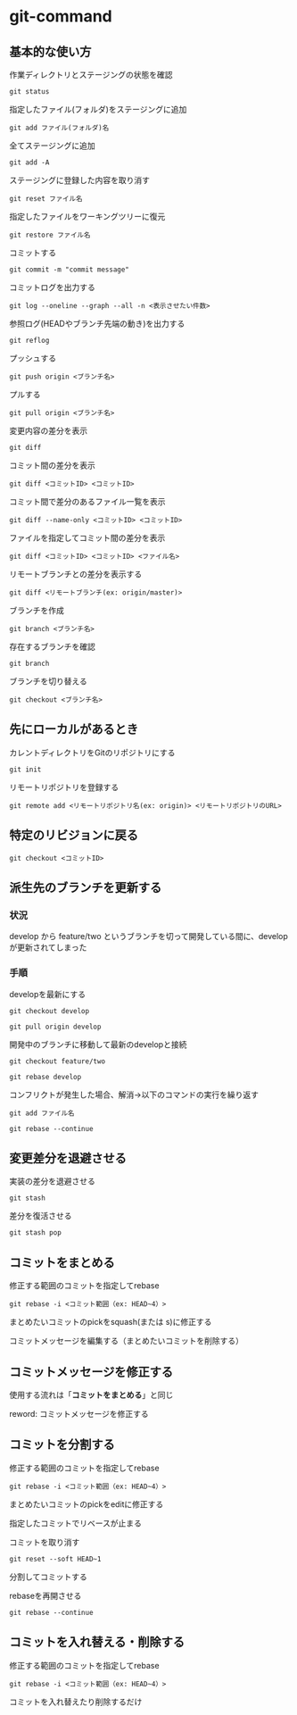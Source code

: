 # git-command

## 基本的な使い方

作業ディレクトリとステージングの状態を確認
```
git status
```
指定したファイル(フォルダ)をステージングに追加
```
git add ファイル(フォルダ)名
```
全てステージングに追加
```
git add -A
```
ステージングに登録した内容を取り消す
```
git reset ファイル名
```
指定したファイルをワーキングツリーに復元
```
git restore ファイル名
```
コミットする
```
git commit -m "commit message"
```
コミットログを出力する
```
git log --oneline --graph --all -n <表示させたい件数>
```
参照ログ(HEADやブランチ先端の動き)を出力する
```
git reflog
```
プッシュする
```
git push origin <ブランチ名>
```
プルする
```
git pull origin <ブランチ名>
```
変更内容の差分を表示
```
git diff
```
コミット間の差分を表示
```
git diff <コミットID> <コミットID>
```
コミット間で差分のあるファイル一覧を表示
```
git diff --name-only <コミットID> <コミットID>
```
ファイルを指定してコミット間の差分を表示
```
git diff <コミットID> <コミットID> <ファイル名>
```
リモートブランチとの差分を表示する
```
git diff <リモートブランチ(ex: origin/master)>
```
ブランチを作成
```
git branch <ブランチ名>
```
存在するブランチを確認
```
git branch
```
ブランチを切り替える
```
git checkout <ブランチ名>
```

## 先にローカルがあるとき

カレントディレクトリをGitのリポジトリにする
```
git init
```
リモートリポジトリを登録する
```
git remote add <リモートリポジトリ名(ex: origin)> <リモートリポジトリのURL>
```

## 特定のリビジョンに戻る

```
git checkout <コミットID>
```

## 派生先のブランチを更新する
### 状況
develop から feature/two というブランチを切って開発している間に、develop が更新されてしまった

### 手順
developを最新にする
```
git checkout develop
```
```
git pull origin develop
```
開発中のブランチに移動して最新のdevelopと接続
```
git checkout feature/two
```
```
git rebase develop
```
コンフリクトが発生した場合、解消→以下のコマンドの実行を繰り返す
```
git add ファイル名
```
```
git rebase --continue
```

## 変更差分を退避させる
実装の差分を退避させる
```
git stash
```
差分を復活させる
```
git stash pop
```

## コミットをまとめる
修正する範囲のコミットを指定してrebase
```
git rebase -i <コミット範囲（ex: HEAD~4）>
```
まとめたいコミットのpickをsquash(または s)に修正する

コミットメッセージを編集する（まとめたいコミットを削除する）

## コミットメッセージを修正する
使用する流れは「**コミットをまとめる**」と同じ

reword: コミットメッセージを修正する

## コミットを分割する
修正する範囲のコミットを指定してrebase
```
git rebase -i <コミット範囲（ex: HEAD~4）>
```
まとめたいコミットのpickをeditに修正する

指定したコミットでリベースが止まる

コミットを取り消す
```
git reset --soft HEAD~1
```
分割してコミットする

rebaseを再開させる
```
git rebase --continue
```

## コミットを入れ替える・削除する
修正する範囲のコミットを指定してrebase
```
git rebase -i <コミット範囲（ex: HEAD~4）>
```
コミットを入れ替えたり削除するだけ

